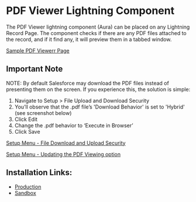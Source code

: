 # PDF Viewer Lightning Component
The PDF Viewer lightning component (Aura) can be placed on any Lightning Record Page.
The component checks if there are any PDF files attached to the record, and if it find any, it will preview them in a tabbed window.

[Sample PDF Viewerr Page](../media/Media/PDF%20Viewer%20-%20Sample%20Lightning%20Page.png)

## Important Note
NOTE: By default Salesforce may download the PDF files instead of presenting them on the screen. If you experience this, the solution is simple:

1. Navigate to Setup > File Upload and Download Security
2. You’ll observe that the .pdf file’s 'Download Behavior' is set to 'Hybrid' (see screenshot below)
3. Click Edit
4. Change the .pdf behavior to ‘Execute in Browser’
5. Click Save

[Setup Menu - File Download and Upload Security](..media/Media/File%20Upload%20and%20Download%20Security%20Screenshot.png)

[Setup Menu - Updating the PDF Viewing option](..media/Media/File%20Upload%20and%20Download%20-%20Updating%20PDF%20File.png)

## Installation Links:
- [Production](https://login.salesforce.com/packaging/installPackage.apexp?p0=04tRN000000kvZZYAY)
- [Sandbox](https://test.salesforce.com/packaging/installPackage.apexp?p0=04tRN000000kvZZYAY)
